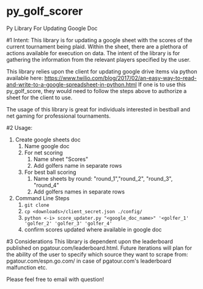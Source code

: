 # py_golf_scorer
Py Library For Updating Google Doc

#1 Intent:
This library is for updating a google sheet with the scores of the current tournament being plaid.
Within the sheet, there are a plethora of actions available for execution on data. The intent of
the library is for gathering the information from the relevant players specified by the user.

This library relies upon the client for updating google drive items via python available here:
https://www.twilio.com/blog/2017/02/an-easy-way-to-read-and-write-to-a-google-spreadsheet-in-python.html
If one is to use this py_golf_score, they would need to follow the steps above to authorize a
sheet for the client to use.

The usage of this library is great for individuals interested in bestball and net
gaming for professional tournaments.  

#2 Usage:
1. Create google sheets doc
    1. Name google doc
    2. For net scoring
        1. Name sheet "Scores"
        2. Add golfers name in separate rows
    3. For best ball scoring
        1. Name sheets by round: "round_1","round_2", "round_3", "round_4"
        2. Add golfers names in separate rows
2. Command Line Steps
    1. `git clone`
    2. `cp <downloads>/client_secret.json ./config/`
    3. `python <-i> score_updater.py "<google_doc_name>" '<golfer_1' 'golfer_2' 'golfer_3' 'golfer_4'`
    4. confirm scores updated where available in google doc

#3 Considerations
This library is dependent upon the leaderboard published on pgatour.com/leaderboard.html. Future iterations
will plan for the ability of the user to specify which source they want to scrape from: pgatour.com/espn.go.com/
in case of pgatour.com's leaderboard malfunction etc.

Please feel free to email with question!
